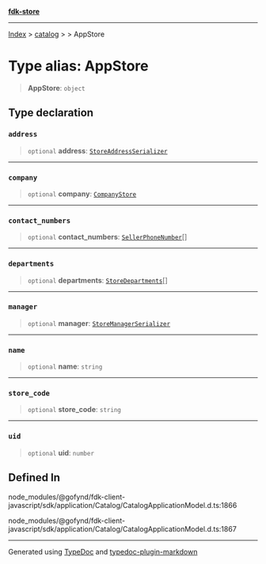 [**fdk-store**](../../../README.md)
***

[Index](../../../API.md) > [catalog](../../README.md) > [<internal>](../README.md) > AppStore

# Type alias: AppStore

> **AppStore**: `object`

## Type declaration

### `address`

> `optional` **address**: [`StoreAddressSerializer`](type-alias.StoreAddressSerializer.md)

***

### `company`

> `optional` **company**: [`CompanyStore`](type-alias.CompanyStore.md)

***

### `contact_numbers`

> `optional` **contact\_numbers**: [`SellerPhoneNumber`](type-alias.SellerPhoneNumber.md)[]

***

### `departments`

> `optional` **departments**: [`StoreDepartments`](type-alias.StoreDepartments.md)[]

***

### `manager`

> `optional` **manager**: [`StoreManagerSerializer`](type-alias.StoreManagerSerializer.md)

***

### `name`

> `optional` **name**: `string`

***

### `store_code`

> `optional` **store\_code**: `string`

***

### `uid`

> `optional` **uid**: `number`

## Defined In

node\_modules/@gofynd/fdk-client-javascript/sdk/application/Catalog/CatalogApplicationModel.d.ts:1866

node\_modules/@gofynd/fdk-client-javascript/sdk/application/Catalog/CatalogApplicationModel.d.ts:1867

***
Generated using [TypeDoc](https://typedoc.org/) and [typedoc-plugin-markdown](https://www.npmjs.com/package/typedoc-plugin-markdown)

